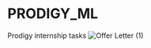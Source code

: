 # PRODIGY_ML
Prodigy internship tasks
![Offer Letter (1)](https://github.com/youssefelbadry10/PRODIGY_ML/assets/140208637/808a0e4d-8678-4bb0-9734-341e8ee62c16)
